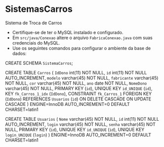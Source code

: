 # SistemasCarros
Sistema de Troca de Carros 

- Certifique-se de ter o MySQL instalado e configurado.
- Em `src/java/Conexao` altere o arquivo `FabricaConexao.java` com suas credenciais do MySQL.
- Use os seguintes comandos para configurar o ambiente da base de dados:

CREATE SCHEMA `SistemaCarros`;

CREATE TABLE `Carros` (
  `IdDono` int(11) NOT NULL,
  `id` int(11) NOT NULL AUTO_INCREMENT,
  `modelo` varchar(45) NOT NULL,
  `fabricante` varchar(45) NOT NULL,
  `cor` varchar(45) NOT NULL,
  `ano` date NOT NULL,
  `NomeDono` varchar(45) NOT NULL,
  PRIMARY KEY (`id`),
  UNIQUE KEY `id_UNIQUE` (`id`),
  KEY `fk_Carros_1_idx` (`IdDono`),
  CONSTRAINT `fk_Carros_1` FOREIGN KEY (`IdDono`) REFERENCES `Usuarios` (`id`) ON DELETE CASCADE ON UPDATE CASCADE
) ENGINE=InnoDB AUTO_INCREMENT=0 DEFAULT CHARSET=latin1

CREATE TABLE `Usuarios` (
  `Nome` varchar(45) NOT NULL,
  `id` int(11) NOT NULL AUTO_INCREMENT,
  `login` varchar(45) NOT NULL,
  `senha` varchar(45) NOT NULL,
  PRIMARY KEY (`id`),
  UNIQUE KEY `id_UNIQUE` (`id`),
  UNIQUE KEY `login_UNIQUE` (`login`)
) ENGINE=InnoDB AUTO_INCREMENT=0 DEFAULT CHARSET=latin1
